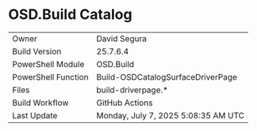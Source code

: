 ﻿# OSD.Build Catalog

| | |
|-|-|
| Owner | David Segura |
| Build Version | 25.7.6.4 |
| PowerShell Module | OSD.Build |
| PowerShell Function | Build-OSDCatalogSurfaceDriverPage |
| Files | build-driverpage.* |
| Build Workflow | GitHub Actions |
| Last Update | Monday, July 7, 2025 5:08:35 AM UTC |
